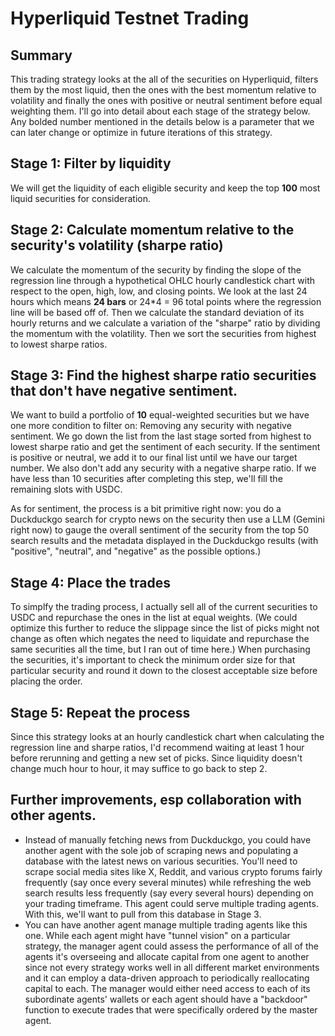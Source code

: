 # Hyperliquid Testnet Trading

## Summary

This trading strategy looks at the all of the securities on Hyperliquid, filters them by the most liquid, then the ones with the best momentum relative to volatility and finally the ones with positive or neutral sentiment before equal weighting them.  I'll go into detail about each stage of the strategy below. Any bolded number mentioned in the details below is a parameter that we can later change or optimize in future iterations of this strategy.

## Stage 1: Filter by liquidity

We will get the liquidity of each eligible security and keep the top **100** most liquid securities for consideration.

## Stage 2: Calculate momentum relative to the security's volatility (sharpe ratio)

We calculate the momentum of the security by finding the slope of the regression line through a hypothetical OHLC hourly candlestick chart with respect to the open, high, low, and closing points.  We look at the last 24 hours which means **24 bars** or 24*4 = 96 total points where the regression line will be based off of.  Then we calculate the standard deviation of its hourly returns and we calculate a variation of the "sharpe" ratio by dividing the momentum with the volatility.  Then we sort the securities from highest to lowest sharpe ratios.

## Stage 3: Find the highest sharpe ratio securities that don't have negative sentiment.

We want to build a portfolio of **10** equal-weighted securities but we have one more condition to filter on: Removing any security with negative sentiment.  We go down the list from the last stage sorted from highest to lowest sharpe ratio and get the sentiment of each security.  If the sentiment is positive or neutral, we add it to our final list until we have our target number.  We also don't add any security with a negative sharpe ratio.  If we have less than 10 securities after completing this step, we'll fill the remaining slots with USDC.

As for sentiment, the process is a bit primitive right now: you do a Duckduckgo search for crypto news on the security then use a LLM (Gemini right now) to gauge the overall sentiment of the security from the top 50 search results and the metadata displayed in the Duckduckgo results (with "positive", "neutral", and "negative" as the possible options.)

## Stage 4: Place the trades

To simplfy the trading process, I actually sell all of the current securities to USDC and repurchase the ones in the list at equal weights. (We could optimize this further to reduce the slippage since the list of picks might not change as often which negates the need to liquidate and repurchase the same securities all the time, but I ran out of time here.)  When purchasing the securities, it's important to check the minimum order size for that particular security and round it down to the closest acceptable size before placing the order.

## Stage 5: Repeat the process

Since this strategy looks at an hourly candlestick chart when calculating the regression line and sharpe ratios, I'd recommend waiting at least 1 hour before rerunning and getting a new set of picks.  Since liquidity doesn't change much hour to hour, it may suffice to go back to step 2.

## Further improvements, esp collaboration with other agents.

- Instead of manually fetching news from Duckduckgo, you could have another agent with the sole job of scraping news and populating a database with the latest news on various securities. You'll need to scrape social media sites like X, Reddit, and various crypto forums fairly frequently (say once every several minutes) while refreshing the web search results less frequently (say every several hours) depending on your trading timeframe.  This agent could serve multiple trading agents.  With this, we'll want to pull from this database in Stage 3.
- You can have another agent manage multiple trading agents like this one. While each agent might have "tunnel vision" on a particular strategy, the manager agent could assess the performance of all of the agents it's overseeing and allocate capital from one agent to another since not every strategy works well in all different market environments and it can employ a data-driven approach to periodically reallocating capital to each.  The manager would either need access to each of its subordinate agents' wallets or each agent should have a "backdoor" function to execute trades that were specifically ordered by the master agent.
